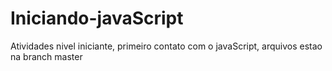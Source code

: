 # Iniciando-javaScript
Atividades nivel iniciante, primeiro contato com o javaScript,
arquivos estao na branch master
